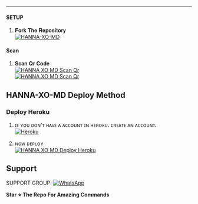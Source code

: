

***

#### SETUP

1. 𝐅𝐨𝐫𝐤 𝐓𝐡𝐞 𝐑𝐞𝐩𝐨𝐬𝐢𝐭𝐨𝐫𝐲
    <br>
<a href="https://github.com/ABHIIY-BRO/HANNA-XO-MS/fork"><img title="HANNA-XO-MD" src="https://img.shields.io/badge/FORK HANNA XO MD-h?color=cyan&style=for-the-badge&logo=stackshare&logoColor=black"></a>

#### Scan 

1. 𝐒𝐜𝐚𝐧 𝐐𝐫 𝐂𝐨𝐝𝐞
   <br>
<a href="https://hanna-md-qr.vercel.app/"><img title="HANNA XO MD Scan Qr" src="https://img.shields.io/badge/SCAN QR CODE 1-h?color=cyan&style=for-the-badge&logo=scanner&logoColor=black"></a>
     <br>
<a href="https://qr-code-hanna-bace9e5bf704.herokuapp.com/"><img title="HANNA XO MD Scan Qr" src="https://img.shields.io/badge/SCAN QR CODE 2-h?color=cyan&style=for-the-badge&logo=qr&logoColor=black"></a>     


## HANNA-XO-MD Deploy Method



### Deploy Heroku 

1. ɪꜰ ʏᴏᴜ ᴅᴏɴ'ᴛ ʜᴀᴠᴇ ᴀ ᴀᴄᴄᴏᴜɴᴛ ɪɴ ʜᴇʀᴏᴋᴜ. ᴄʀᴇᴀᴛᴇ ᴀɴ ᴀᴄᴄᴏᴜɴᴛ.
    <br>
<a href='https://signup.heroku.com/' target="_blank"><img alt='Heroku' src='https://img.shields.io/badge/-Create-black?style=for-the-badge&logo=heroku&logoColor=white'/></a>

2. ɴᴏᴡ ᴅᴇᴘʟᴏʏ
   <br>
<a href="https://heroku.com/deploy?template=https://github.com/ABHIIY-BRO/HANNA-XO-MD/"><img title="HANNA XO MD  Deploy Heroku" src="https://img.shields.io/badge/DEPLOY-h?color=black&style=for-the-badge&logo=heroku"></a>


 
 ## Support

SUPPORT GROUP: <a href="https://chat.whatsapp.com/BOLb0ICN3sAJ5dloRBw5VD"><img alt="WhatsApp" src="https://img.shields.io/badge/WhatsApp-25D366?style=for-the-badge&logo=whatsapp&logoColor=white"/></a>

**Star ⭐ The Repo For Amazing Commands**
